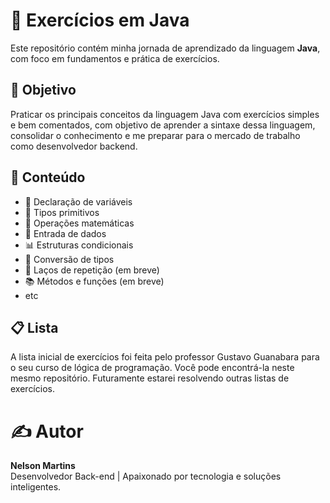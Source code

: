 # 🧠 Exercícios em Java

Este repositório contém minha jornada de aprendizado da linguagem **Java**, com foco em fundamentos e prática de exercícios. 

## 🎯 Objetivo

Praticar os principais conceitos da linguagem Java com exercícios simples e bem comentados, com objetivo de aprender a sintaxe dessa linguagem, consolidar o conhecimento e me preparar para o mercado de trabalho como desenvolvedor backend.

## 📌 Conteúdo

- 📄 Declaração de variáveis
- 🔢 Tipos primitivos
- 🧮 Operações matemáticas
- 🧾 Entrada de dados
- 📊 Estruturas condicionais
- 🧪 Conversão de tipos
- 🔁 Laços de repetição (em breve)
- 📚 Métodos e funções (em breve)
- etc

## 📋 Lista
A lista inicial de exercícios foi feita pelo professor Gustavo Guanabara para o seu curso de lógica de programação. Você pode encontrá-la neste mesmo repositório. Futuramente estarei resolvendo outras listas de exercícios.

# ✍️ Autor
**Nelson Martins** <br>
Desenvolvedor Back-end | Apaixonado por tecnologia e soluções inteligentes.